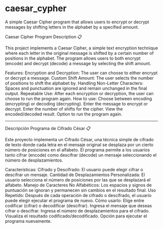 # caesar_cypher
A simple Caesar Cipher program that allows users to encrypt or decrypt messages by shifting letters in the alphabet by a specified amount.

Caesar Cipher Program Description 📋


This project implements a Caesar Cipher, a simple text encryption technique where each letter in the original message is shifted by a certain number of positions in the alphabet. The program allows users to both encrypt (encode) and decrypt (decode) a message by selecting the shift amount.

Features:
Encryption and Decryption: The user can choose to either encrypt or decrypt a message.
Custom Shift Amount: The user selects the number of positions to shift the alphabet by.
Handling Non-Letter Characters: Spaces and punctuation are ignored and remain unchanged in the final output.
Repeatable Use: After each encryption or decryption, the user can choose to run the program again.
How to use:
Choose between encoding (encrypting) or decoding (decrypting).
Enter the message to encrypt or decrypt.
Enter the number of shifts for the cipher.
View the encoded/decoded result.
Option to run the program again.

_______________________________________________________________________________________________________________________________________

Descripción Programa de Cifrado César 📋

Este proyecto implementa un Cifrado César, una técnica simple de cifrado de texto donde cada letra en el mensaje original se desplaza por un cierto número de posiciones en el alfabeto. El programa permite a los usuarios tanto cifrar (encode) como descifrar (decode) un mensaje seleccionando el número de desplazamientos.

Características:
Cifrado y Descifrado: El usuario puede elegir cifrar o descifrar un mensaje.
Cantidad de Desplazamientos Personalizada: El usuario selecciona el número de posiciones por las que se desplazará el alfabeto.
Manejo de Caracteres No Alfabéticos: Los espacios y signos de puntuación se ignoran y permanecen sin cambios en el resultado final.
Uso Repetido: Después de cada operación de cifrado o descifrado, el usuario puede elegir ejecutar el programa de nuevo.
Cómo usarlo:
Elige entre codificar (cifrar) o decodificar (descifrar).
Ingresa el mensaje que deseas cifrar o descifrar.
Ingresa el número de desplazamientos para el cifrado.
Visualiza el resultado codificado/decodificado.
Opción para ejecutar el programa nuevamente.

